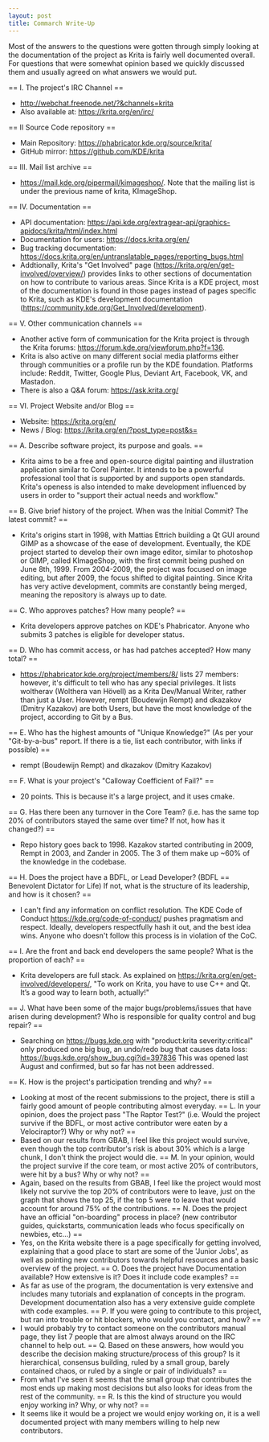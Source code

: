 ```yaml
---
layout: post
title: Commarch Write-Up
---
```


Most of the answers to the questions were gotten through simply looking at the documentation of the project as
Krita is fairly well documented overall. For questions that were somewhat opinion based we quickly discussed them
and usually agreed on what answers we would put.

== I. The project's IRC Channel ==
 - http://webchat.freenode.net/?&channels=krita
 - Also available at: https://krita.org/en/irc/

== II Source Code repository ==
 - Main Repository: https://phabricator.kde.org/source/krita/
 - GitHub mirror: https://github.com/KDE/krita

== III. Mail list archive ==
 - https://mail.kde.org/pipermail/kimageshop/. Note that the mailing list is under the previous name of krita, KImageShop.

== IV. Documentation ==
 - API documentation: https://api.kde.org/extragear-api/graphics-apidocs/krita/html/index.html
 - Documentation for users: https://docs.krita.org/en/
 - Bug tracking documentation: https://docs.krita.org/en/untranslatable_pages/reporting_bugs.html
 - Addtionally, Krita's "Get Involved" page (https://krita.org/en/get-involved/overview/) provides links to other sections of documentation on how to contribute to various areas. Since Krita is a KDE project, most of the documentation is found in those pages instead of pages specific to Krita, such as KDE's development documentation (https://community.kde.org/Get_Involved/development).

== V. Other communication channels ==
 - Another active form of communication for the Krita project is through the Krita forums: https://forum.kde.org/viewforum.php?f=136.
 - Krita is also active on many different social media platforms either through communities or a profile run by the KDE foundation. Platforms include: Reddit, Twitter, Google Plus, Deviant Art, Facebook, VK, and Mastadon.
 - There is also a Q&A forum: https://ask.krita.org/

== VI. Project Website and/or Blog ==
 - Website: https://krita.org/en/
 - News / Blog: https://krita.org/en/?post_type=post&s=

== A. Describe software project, its purpose and goals. ==
 - Krita aims to be a free and open-source digital painting and illustration application similar to Corel Painter. It intends to be a powerful professional tool that is supported by and supports open standards. Krita's openess is also intended to make development influenced by users in order to "support their actual needs and workflow."

== B. Give brief history of the project. When was the Initial Commit? The latest commit? ==
 - Krita's origins start in 1998, with Mattias Ettrich building a Qt GUI around GIMP as a showcase of the ease of development. Eventually, the KDE project started to develop their own image editor, similar to photoshop or GIMP, called KImageShop, with the first commit being pushed on June 8th, 1999. From 2004-2009, the project was focused on image editing, but after 2009, the focus shifted to digital painting. Since Krita has very active development, commits are constantly being merged, meaning the repository is always up to date.

== C. Who approves patches? How many people? ==
 - Krita developers approve patches on KDE's Phabricator. Anyone who submits 3 patches is eligible for developer status.

== D. Who has commit access, or has had patches accepted? How many total? ==
 - https://phabricator.kde.org/project/members/8/ lists 27 members: however, it's difficult to tell who has any special privileges. It lists woltherav (Wolthera van Hövell) as a Krita Dev/Manual Writer, rather than just a User. However, rempt (Boudewijn Rempt) and dkazakov (Dmitry Kazakov) are both Users, but have the most knowledge of the project, according to Git by a Bus.

== E. Who has the highest amounts of "Unique Knowledge?" (As per your "Git-by-a-bus" report. If there is a tie, list each contributor, with links if possible) ==
 - rempt (Boudewijn Rempt) and dkazakov (Dmitry Kazakov)

== F. What is your project's "Calloway Coefficient of Fail?" ==
 - 20 points. This is because it's a large project, and it uses cmake.

== G. Has there been any turnover in the Core Team? (i.e. has the same top 20% of contributors stayed the same over time? If not, how has it changed?) ==
 - Repo history goes back to 1998. Kazakov started contributing in 2009, Rempt in 2003, and Zander in 2005. The 3 of them make up ~60% of the knowledge in the codebase.

== H. Does the project have a BDFL, or Lead Developer? (BDFL == Benevolent Dictator for Life) If not, what is the structure of its leadership, and how is it chosen? ==
  - I can't find any information on conflict resolution. The KDE Code of Conduct https://kde.org/code-of-conduct/ pushes pragmatism and respect. Ideally, developers respectfully hash it out, and the best idea wins. Anyone who doesn't follow this process is in violation of the CoC.

== I. Are the front and back end developers the same people? What is the proportion of each? ==
  - Krita developers are full stack. As explained on https://krita.org/en/get-involved/developers/, "To work on Krita, you have to use C++ and Qt. It’s a good way to learn both, actually!"

== J. What have been some of the major bugs/problems/issues that have arisen during development? Who is responsible for quality control and bug repair? ==
  - Searching on https://bugs.kde.org with "product:krita severity:critical" only produced one big bug, an undo/redo bug that causes data loss: https://bugs.kde.org/show_bug.cgi?id=397836 This was opened last August and confirmed, but so far has not been addressed.

== K. How is the project's participation trending and why? ==
  - Looking at most of the recent submissions to the project, there is still a fairly good amount of people contributing almost everyday.
== L. In your opinion, does the project pass "The Raptor Test?" (i.e. Would the project survive if the BDFL, or most active contributor were eaten by a Velociraptor?) Why or why not? ==
  - Based on our results from GBAB, I feel like this project would survive, even though the top contributor's risk is about 30% which is a large chunk, I don't think the project would die.
== M. In your opinion, would the project survive if the core team, or most active 20% of contributors, were hit by a bus? Why or why not? ==
  - Again, based on the results from GBAB, I feel like the project would most likely not survive the top 20% of contributors were to leave, just on the graph that shows the top 25, if the top 5 were to leave that would account for around 75% of the contributions.
== N. Does the project have an official "on-boarding" process in place? (new contributor guides, quickstarts, communication leads who focus specifically on newbies, etc...) ==
  - Yes, on the Krita website there is a page specifically for getting involved, explaining that a good place to start are some of the 'Junior Jobs', as well as pointing new contributors towards helpful resources and a basic overview of the project.
== O. Does the project have Documentation available? How extensive is it? Does it include code examples? ==
  - As far as use of the program, the documentation is very extensive and includes many tutorials and explanation of concepts in the program. Development documentation also has a very extensive guide complete with code examples.
== P. If you were going to contribute to this project, but ran into trouble or hit blockers, who would you contact, and how? ==
  - I would probably try to contact someone on the contributors manual page, they list 7 people that are almost always around on the IRC channel to help out.
== Q. Based on these answers, how would you describe the decision making structure/process of this group? Is it hierarchical, consensus building, ruled by a small group, barely contained chaos, or ruled by a single or pair of individuals? ==
  - From what I've seen it seems that the small group that contributes the most ends up making most decisions but also looks for ideas from the rest of the community.
== R. Is this the kind of structure you would enjoy working in? Why, or why not? ==
  - It seems like it would be a project we would enjoy working on, it is a well documented project with many members willing to help new contributors.